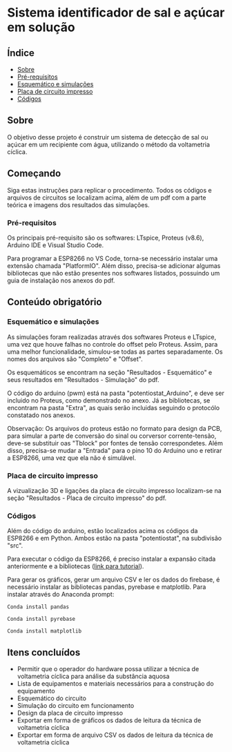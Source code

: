 # Sistema identificador de sal e açúcar em solução

## Índice
+ [Sobre](#sobre)
+ [Pré-requisitos](#pre_req)
+ [Esquemático e simulações](#sim)
+ [Placa de circuito impresso](#cir)
+ [Códigos](#cod)

<h2 id="sobre">Sobre</h2>

O objetivo desse projeto é construir um sistema de detecção de sal ou açúcar em um recipiente com água, utilizando o método da voltametria cíclica.

<h2 id="comecando">Começando</h2>

Siga estas instruções para replicar o procedimento. Todos os códigos e arquivos de circuitos se localizam acima, além de um pdf com a parte teórica e imagens dos resultados das simulações.

<h3 id='pre_req'>Pré-requisitos</h3>

Os principais pré-requisito são os softwares: LTspice, Proteus (v8.6), Arduino IDE e Visual Studio Code.

Para programar a ESP8266 no VS Code, torna-se necessário instalar uma extensão chamada "PlatformIO". Além disso, precisa-se adicionar algumas bibliotecas que não estão presentes nos softwares listados, possuindo um guia de instalação nos anexos do pdf.

<h2 id="obr">Conteúdo obrigatório</h2>

<h3 id='sim'>Esquemático e simulações</h3>

As simulações foram realizadas através dos softwares Proteus e LTspice, uma vez que houve falhas no controle do offset pelo Proteus. Assim, para uma melhor funcionalidade, simulou-se todas as partes separadamente. Os nomes dos arquivos são "Completo" e "Offset".

Os esquemáticos se encontram na seção "Resultados - Esquemático" e seus resultados em "Resultados - Simulação" do pdf.

O código do arduino (pwm) está na pasta "potentiostat_Arduino", e deve ser incluido no Proteus, como demonstrado no anexo. Já as bibliotecas, se encontram na pasta "Extra", as quais serão incluidas seguindo o protocólo constatado nos anexos.

Observação: Os arquivos do proteus estão no formato para design da PCB, para simular a parte de conversão do sinal ou corversor corrente-tensão, deve-se substituir oas "Tblock" por fontes de tensão correspondetes. Além disso, precisa-se mudar a "Entrada" para o pino 10 do Arduino uno e retirar a ESP8266, uma vez que ela não é simulável.

<h3 id='cir'>Placa de circuito impresso</h3>

A vizualização 3D e ligações da placa de circuito impresso localizam-se na seção "Resultados - Placa de circuito impresso" do pdf.

<h3 id='cod'>Códigos</h3>

Além do código do arduino, estão localizados acima os códigos da ESP8266 e em Python. Ambos estão na pasta "potentiostat", na subdivisão "src".

Para executar o código da ESP8266, é preciso instalar a expansão citada anteriormente e a bibliotecas (<a href="https://www.embarcados.com.br/esp8266-com-arduino">link para tutorial</a>).

Para gerar os gráficos, gerar um arquivo CSV e ler os dados do firebase, é necessário instalar as bibliotecas pandas, pyrebase e matplotlib. Para instalar através do Anaconda prompt: 
```
Conda install pandas
```
```
Conda install pyrebase
```
```
Conda install matplotlib
```
<h2 id='todo'>Itens concluídos</h2>

- Permitir que o operador do hardware possa utilizar a técnica de voltametria
cíclica para análise da substância aquosa
- Lista de equipamentos e materiais necessários para a construção do
equipamento
- Esquemático do circuito
- Simulação do circuito em funcionamento
- Design da placa de circuito impresso
- Exportar em forma de gráficos os dados de leitura da técnica de
voltametria cíclica
- Exportar em forma de arquivo CSV os dados de leitura da técnica de
voltametria cíclica


